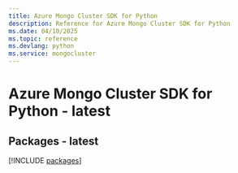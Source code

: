 ```yaml
---
title: Azure Mongo Cluster SDK for Python
description: Reference for Azure Mongo Cluster SDK for Python
ms.date: 04/10/2025
ms.topic: reference
ms.devlang: python
ms.service: mongocluster
---
```

# Azure Mongo Cluster SDK for Python - latest
## Packages - latest
[!INCLUDE [packages](mongo-cluster-index.md)]